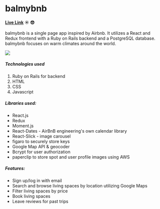 # balmybnb
#### [Live Link](https://balmybnb.dkang.me) ☀️ 😎 

balmybnb is a single page app inspired by Airbnb. It utilizes a React and Redux frontend with a Ruby on Rails backend and a PostgreSQL database. balmybnb focuses on warm climates around the world.

![](https://raw.githubusercontent.com/dkvng/balmybnb/master/wiki/home-screen.png)

##### Technologies used
1. Ruby on Rails for backend
2. HTML
3. CSS
4. Javascript

##### Libraries used:
* React.js
* Redux
* Moment.js
* React-Dates - AirBnB engineering's own calendar library
* React-Slick - image carousel
* figaro to securely store keys
* Google Map API & geocoder
* Bcrypt for user authorization
* paperclip to store spot and user profile images using AWS

##### Features:
- Sign up/log in with email
- Search and browse living spaces by location utilizing Google Maps
- Filter living spaces by price
- Book living spaces
- Leave reviews for past trips
